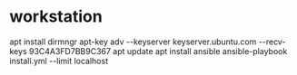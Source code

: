# workstation
apt install dirmngr
apt-key adv --keyserver keyserver.ubuntu.com --recv-keys 93C4A3FD7BB9C367
apt update
apt install ansible
ansible-playbook install.yml --limit localhost
